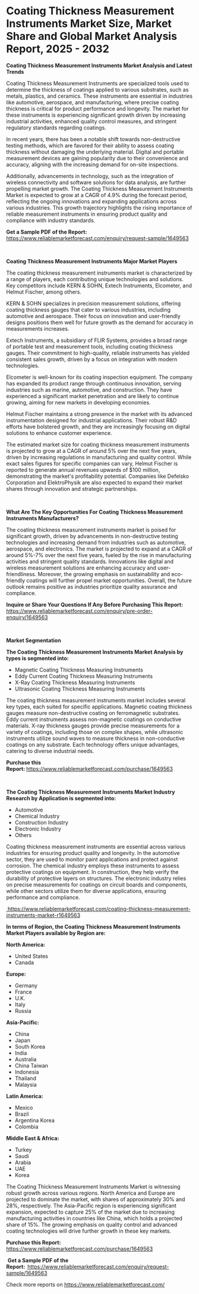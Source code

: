 <p><h1>Coating Thickness Measurement Instruments Market Size, Market Share and Global Market Analysis Report, 2025 - 2032</h1></p><p><strong>Coating Thickness Measurement Instruments Market Analysis and Latest Trends</strong></p>
<p><p>Coating Thickness Measurement Instruments are specialized tools used to determine the thickness of coatings applied to various substrates, such as metals, plastics, and ceramics. These instruments are essential in industries like automotive, aerospace, and manufacturing, where precise coating thickness is critical for product performance and longevity. The market for these instruments is experiencing significant growth driven by increasing industrial activities, enhanced quality control measures, and stringent regulatory standards regarding coatings.</p><p>In recent years, there has been a notable shift towards non-destructive testing methods, which are favored for their ability to assess coating thickness without damaging the underlying material. Digital and portable measurement devices are gaining popularity due to their convenience and accuracy, aligning with the increasing demand for on-site inspections.</p><p>Additionally, advancements in technology, such as the integration of wireless connectivity and software solutions for data analysis, are further propelling market growth. The Coating Thickness Measurement Instruments Market is expected to grow at a CAGR of 4.9% during the forecast period, reflecting the ongoing innovations and expanding applications across various industries. This growth trajectory highlights the rising importance of reliable measurement instruments in ensuring product quality and compliance with industry standards.</p></p>
<p><strong>Get a Sample PDF of the Report:&nbsp;</strong> <a href="https://www.reliablemarketforecast.com/enquiry/request-sample/1649563?utm_campaign=3344&utm_medium=2&utm_source=Github&utm_content=ia&utm_term=09042025&utm_id=coating-thickness-measurement-instruments">https://www.reliablemarketforecast.com/enquiry/request-sample/1649563</a></p>
<p>&nbsp;</p>
<p><strong>Coating Thickness Measurement Instruments Major Market Players</strong></p>
<p><p>The coating thickness measurement instruments market is characterized by a range of players, each contributing unique technologies and solutions. Key competitors include KERN & SOHN, Extech Instruments, Elcometer, and Helmut Fischer, among others.</p><p>KERN & SOHN specializes in precision measurement solutions, offering coating thickness gauges that cater to various industries, including automotive and aerospace. Their focus on innovation and user-friendly designs positions them well for future growth as the demand for accuracy in measurements increases.</p><p>Extech Instruments, a subsidiary of FLIR Systems, provides a broad range of portable test and measurement tools, including coating thickness gauges. Their commitment to high-quality, reliable instruments has yielded consistent sales growth, driven by a focus on integration with modern technologies.</p><p>Elcometer is well-known for its coating inspection equipment. The company has expanded its product range through continuous innovation, serving industries such as marine, automotive, and construction. They have experienced a significant market penetration and are likely to continue growing, aiming for new markets in developing economies.</p><p>Helmut Fischer maintains a strong presence in the market with its advanced instrumentation designed for industrial applications. Their robust R&D efforts have bolstered growth, and they are increasingly focusing on digital solutions to enhance customer experience.</p><p>The estimated market size for coating thickness measurement instruments is projected to grow at a CAGR of around 5% over the next five years, driven by increasing regulations in manufacturing and quality control. While exact sales figures for specific companies can vary, Helmut Fischer is reported to generate annual revenues upwards of $100 million, demonstrating the market's profitability potential. Companies like Defelsko Corporation and ElektroPhysik are also expected to expand their market shares through innovation and strategic partnerships.</p></p>
<p>&nbsp;</p>
<p><strong>What Are The Key Opportunities For Coating Thickness Measurement Instruments Manufacturers?</strong></p>
<p><p>The coating thickness measurement instruments market is poised for significant growth, driven by advancements in non-destructive testing technologies and increasing demand from industries such as automotive, aerospace, and electronics. The market is projected to expand at a CAGR of around 5%-7% over the next five years, fueled by the rise in manufacturing activities and stringent quality standards. Innovations like digital and wireless measurement solutions are enhancing accuracy and user-friendliness. Moreover, the growing emphasis on sustainability and eco-friendly coatings will further propel market opportunities. Overall, the future outlook remains positive as industries prioritize quality assurance and compliance.</p></p>
<p><strong>Inquire or Share Your Questions If Any Before Purchasing This Report:</strong> <a href="https://www.reliablemarketforecast.com/enquiry/pre-order-enquiry/1649563?utm_campaign=3344&utm_medium=2&utm_source=Github&utm_content=ia&utm_term=09042025&utm_id=coating-thickness-measurement-instruments">https://www.reliablemarketforecast.com/enquiry/pre-order-enquiry/1649563</a></p>
<p>&nbsp;</p>
<p><strong>Market Segmentation</strong></p>
<p><strong>The Coating Thickness Measurement Instruments Market Analysis by types is segmented into:</strong></p>
<p><ul><li>Magnetic Coating Thickness Measuring Instruments</li><li>Eddy Current Coating Thickness Measuring Instruments</li><li>X-Ray Coating Thickness Measuring Instruments</li><li>Ultrasonic Coating Thickness Measuring Instruments</li></ul></p>
<p><p>The coating thickness measurement instruments market includes several key types, each suited for specific applications. Magnetic coating thickness gauges measure non-destructive coating on ferromagnetic substrates. Eddy current instruments assess non-magnetic coatings on conductive materials. X-ray thickness gauges provide precise measurements for a variety of coatings, including those on complex shapes, while ultrasonic instruments utilize sound waves to measure thickness in non-conductive coatings on any substrate. Each technology offers unique advantages, catering to diverse industrial needs.</p></p>
<p><strong>Purchase this Report:&nbsp;</strong><a href="https://www.reliablemarketforecast.com/purchase/1649563?utm_campaign=3344&utm_medium=2&utm_source=Github&utm_content=ia&utm_term=09042025&utm_id=coating-thickness-measurement-instruments">https://www.reliablemarketforecast.com/purchase/1649563</a></p>
<p>&nbsp;</p>
<p><strong>The Coating Thickness Measurement Instruments Market Industry Research by Application is segmented into:</strong></p>
<p><ul><li>Automotive</li><li>Chemical Industry</li><li>Construction Industry</li><li>Electronic Industry</li><li>Others</li></ul></p>
<p><p>Coating thickness measurement instruments are essential across various industries for ensuring product quality and longevity. In the automotive sector, they are used to monitor paint applications and protect against corrosion. The chemical industry employs these instruments to assess protective coatings on equipment. In construction, they help verify the durability of protective layers on structures. The electronic industry relies on precise measurements for coatings on circuit boards and components, while other sectors utilize them for diverse applications, ensuring performance and compliance.</p></p>
<p><a href="https://www.reliablemarketforecast.com/coating-thickness-measurement-instruments-market-r1649563?utm_campaign=3344&utm_medium=2&utm_source=Github&utm_content=ia&utm_term=09042025&utm_id=coating-thickness-measurement-instruments">&nbsp;https://www.reliablemarketforecast.com/coating-thickness-measurement-instruments-market-r1649563</a></p>
<p><strong>In terms of Region, the Coating Thickness Measurement Instruments Market Players available by Region are:</strong></p>
<p>
    <p> <strong> North America: </strong>
        <ul>
            <li>United States</li>
            <li>Canada</li>
        </ul>
        </p> 
    <p> <strong> Europe: </strong>
        <ul>
            <li>Germany</li>
            <li>France</li>
            <li>U.K.</li>
            <li>Italy</li>
            <li>Russia</li>
        </ul>
        </p> 
    <p> <strong> Asia-Pacific: </strong>
        <ul>
            <li>China</li>
            <li>Japan</li>
            <li>South Korea</li>
            <li>India</li>
            <li>Australia</li>
            <li>China Taiwan</li>
            <li>Indonesia</li>
            <li>Thailand</li>
            <li>Malaysia</li>
        </ul>
        </p> 
    <p> <strong> Latin America: </strong>
        <ul>
            <li>Mexico</li>
            <li>Brazil</li>
            <li>Argentina Korea</li>
            <li>Colombia</li>
        </ul>
        </p> 
    <p> <strong> Middle East & Africa: </strong>
        <ul>
            <li>Turkey</li>
            <li>Saudi</li>
            <li>Arabia</li>
            <li>UAE</li>
            <li>Korea</li>
        </ul>
    </p>
    </p>
<p><p>The Coating Thickness Measurement Instruments Market is witnessing robust growth across various regions. North America and Europe are projected to dominate the market, with shares of approximately 30% and 28%, respectively. The Asia-Pacific region is experiencing significant expansion, expected to capture 25% of the market due to increasing manufacturing activities in countries like China, which holds a projected share of 15%. The growing emphasis on quality control and advanced coating technologies will drive further growth in these key markets.</p></p>
<p><strong>Purchase this Report: </strong><a href="https://www.reliablemarketforecast.com/purchase/1649563?utm_campaign=3344&utm_medium=2&utm_source=Github&utm_content=ia&utm_term=09042025&utm_id=coating-thickness-measurement-instruments">https://www.reliablemarketforecast.com/purchase/1649563</a></p>
<p>&nbsp;<strong>Get a Sample PDF of the Report:&nbsp;&nbsp;</strong><a href="https://www.reliablemarketforecast.com/enquiry/request-sample/1649563?utm_campaign=3344&utm_medium=2&utm_source=Github&utm_content=ia&utm_term=09042025&utm_id=coating-thickness-measurement-instruments">https://www.reliablemarketforecast.com/enquiry/request-sample/1649563</a></p>
<p><strong></strong></p>
<p>Check more reports on <a href="https://www.reliablemarketforecast.com/?utm_campaign=3344&utm_medium=2&utm_source=Github&utm_content=ia&utm_term=09042025&utm_id=coating-thickness-measurement-instruments">https://www.reliablemarketforecast.com/</a></p>